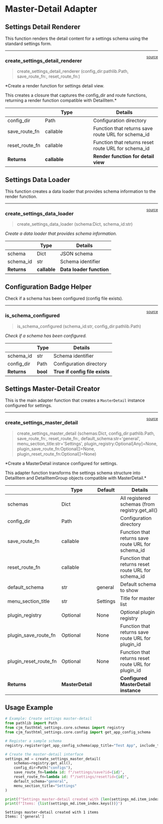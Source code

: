 # Master-Detail Adapter


<!-- WARNING: THIS FILE WAS AUTOGENERATED! DO NOT EDIT! -->

## Settings Detail Renderer

This function renders the detail content for a settings schema using the
standard settings form.

------------------------------------------------------------------------

<a
href="https://github.com/cj-mills/cjm-fasthtml-settings/blob/main/cjm_fasthtml_settings/components/master_detail_adapter.py#L25"
target="_blank" style="float:right; font-size:smaller">source</a>

### create_settings_detail_renderer

>  create_settings_detail_renderer (config_dir:pathlib.Path,
>                                       save_route_fn:<built-
>                                       infunctioncallable>,
>                                       reset_route_fn:<built-
>                                       infunctioncallable>)

\*Create a render function for settings detail view.

This creates a closure that captures the config_dir and route functions,
returning a render function compatible with DetailItem.\*

<table>
<colgroup>
<col style="width: 9%" />
<col style="width: 38%" />
<col style="width: 52%" />
</colgroup>
<thead>
<tr>
<th></th>
<th><strong>Type</strong></th>
<th><strong>Details</strong></th>
</tr>
</thead>
<tbody>
<tr>
<td>config_dir</td>
<td>Path</td>
<td>Configuration directory</td>
</tr>
<tr>
<td>save_route_fn</td>
<td>callable</td>
<td>Function that returns save route URL for schema_id</td>
</tr>
<tr>
<td>reset_route_fn</td>
<td>callable</td>
<td>Function that returns reset route URL for schema_id</td>
</tr>
<tr>
<td><strong>Returns</strong></td>
<td><strong>callable</strong></td>
<td><strong>Render function for detail view</strong></td>
</tr>
</tbody>
</table>

## Settings Data Loader

This function creates a data loader that provides schema information to
the render function.

------------------------------------------------------------------------

<a
href="https://github.com/cj-mills/cjm-fasthtml-settings/blob/main/cjm_fasthtml_settings/components/master_detail_adapter.py#L59"
target="_blank" style="float:right; font-size:smaller">source</a>

### create_settings_data_loader

>  create_settings_data_loader (schema:Dict, schema_id:str)

*Create a data loader that provides schema information.*

<table>
<thead>
<tr>
<th></th>
<th><strong>Type</strong></th>
<th><strong>Details</strong></th>
</tr>
</thead>
<tbody>
<tr>
<td>schema</td>
<td>Dict</td>
<td>JSON schema</td>
</tr>
<tr>
<td>schema_id</td>
<td>str</td>
<td>Schema identifier</td>
</tr>
<tr>
<td><strong>Returns</strong></td>
<td><strong>callable</strong></td>
<td><strong>Data loader function</strong></td>
</tr>
</tbody>
</table>

## Configuration Badge Helper

Check if a schema has been configured (config file exists).

------------------------------------------------------------------------

<a
href="https://github.com/cj-mills/cjm-fasthtml-settings/blob/main/cjm_fasthtml_settings/components/master_detail_adapter.py#L74"
target="_blank" style="float:right; font-size:smaller">source</a>

### is_schema_configured

>  is_schema_configured (schema_id:str, config_dir:pathlib.Path)

*Check if a schema has been configured.*

<table>
<thead>
<tr>
<th></th>
<th><strong>Type</strong></th>
<th><strong>Details</strong></th>
</tr>
</thead>
<tbody>
<tr>
<td>schema_id</td>
<td>str</td>
<td>Schema identifier</td>
</tr>
<tr>
<td>config_dir</td>
<td>Path</td>
<td>Configuration directory</td>
</tr>
<tr>
<td><strong>Returns</strong></td>
<td><strong>bool</strong></td>
<td><strong>True if config file exists</strong></td>
</tr>
</tbody>
</table>

## Settings Master-Detail Creator

This is the main adapter function that creates a `MasterDetail` instance
configured for settings.

------------------------------------------------------------------------

<a
href="https://github.com/cj-mills/cjm-fasthtml-settings/blob/main/cjm_fasthtml_settings/components/master_detail_adapter.py#L83"
target="_blank" style="float:right; font-size:smaller">source</a>

### create_settings_master_detail

>  create_settings_master_detail (schemas:Dict, config_dir:pathlib.Path,
>                                     save_route_fn:<built-infunctioncallable>,
>                                     reset_route_fn:<built-infunctioncallable>,
>                                     default_schema:str='general',
>                                     menu_section_title:str='Settings',
>                                     plugin_registry:Optional[Any]=None,
>                                     plugin_save_route_fn:Optional[<built-
>                                     infunctioncallable>]=None,
>                                     plugin_reset_route_fn:Optional[<built-
>                                     infunctioncallable>]=None)

\*Create a MasterDetail instance configured for settings.

This adapter function transforms the settings schema structure into
DetailItem and DetailItemGroup objects compatible with MasterDetail.\*

<table>
<colgroup>
<col style="width: 6%" />
<col style="width: 25%" />
<col style="width: 34%" />
<col style="width: 34%" />
</colgroup>
<thead>
<tr>
<th></th>
<th><strong>Type</strong></th>
<th><strong>Default</strong></th>
<th><strong>Details</strong></th>
</tr>
</thead>
<tbody>
<tr>
<td>schemas</td>
<td>Dict</td>
<td></td>
<td>All registered schemas (from registry.get_all())</td>
</tr>
<tr>
<td>config_dir</td>
<td>Path</td>
<td></td>
<td>Configuration directory</td>
</tr>
<tr>
<td>save_route_fn</td>
<td>callable</td>
<td></td>
<td>Function that returns save route URL for schema_id</td>
</tr>
<tr>
<td>reset_route_fn</td>
<td>callable</td>
<td></td>
<td>Function that returns reset route URL for schema_id</td>
</tr>
<tr>
<td>default_schema</td>
<td>str</td>
<td>general</td>
<td>Default schema to show</td>
</tr>
<tr>
<td>menu_section_title</td>
<td>str</td>
<td>Settings</td>
<td>Title for master list</td>
</tr>
<tr>
<td>plugin_registry</td>
<td>Optional</td>
<td>None</td>
<td>Optional plugin registry</td>
</tr>
<tr>
<td>plugin_save_route_fn</td>
<td>Optional</td>
<td>None</td>
<td>Function that returns save route URL for plugin_id</td>
</tr>
<tr>
<td>plugin_reset_route_fn</td>
<td>Optional</td>
<td>None</td>
<td>Function that returns reset route URL for plugin_id</td>
</tr>
<tr>
<td><strong>Returns</strong></td>
<td><strong>MasterDetail</strong></td>
<td></td>
<td><strong>Configured MasterDetail instance</strong></td>
</tr>
</tbody>
</table>

## Usage Example

``` python
# Example: Create settings master-detail
from pathlib import Path
from cjm_fasthtml_settings.core.schemas import registry
from cjm_fasthtml_settings.core.config import get_app_config_schema

# Register a sample schema
registry.register(get_app_config_schema(app_title="Test App", include_theme=False))

# Create the master-detail interface
settings_md = create_settings_master_detail(
    schemas=registry.get_all(),
    config_dir=Path("configs"),
    save_route_fn=lambda id: f"/settings/save?id={id}",
    reset_route_fn=lambda id: f"/settings/reset?id={id}",
    default_schema="general",
    menu_section_title="Settings"
)

print(f"Settings master-detail created with {len(settings_md.item_index)} items")
print(f"Items: {list(settings_md.item_index.keys())}")
```

    Settings master-detail created with 1 items
    Items: ['general']
